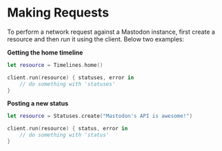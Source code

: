 # Making Requests

To perform a network request against a Mastodon instance, first create a resource and then *run* it using the client. Below two examples:

**Getting the home timeline**

```swift
let resource = Timelines.home()

client.run(resource) { statuses, error in
    // do something with 'statuses'
}
```

**Posting a new status**

```swift
let resource = Statuses.create("Mastodon's API is awesome!")

client.run(resource) { status, error in
    // do something with 'status'
}
```
